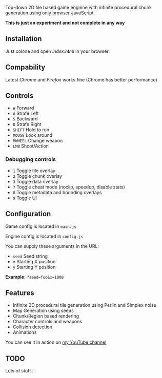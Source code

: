 Top-down 2D tile based game engnine with infinite procedural chunk generation using only browser JavaScript.

**This is just an experiment and not complete in any way**

## Installation
Just colone and open _index.html_ in your browser.

## Compability
Latest _Chrome_ and _Firefox_ works fine (Chrome has better performance)

## Controls
* `W` Forward
* `A` Strafe Left
* `S` Backward
* `D` Strafe Right
* `SHIFT` Hold to run
* `MOUSE` Look around
* `MWHEEL` Change weapon
* `LMB` Shoot/Action

### Debugging controls
* `1` Toggle tile overlay
* `2` Toggle chunk overlay
* `3` Toggle data overlay
* `7` Toggle cheat mode (noclip, speedup, disable stats)
* `8` Toggle metadata and bounding overlays
* `9` Toggle UI

## Configuration

Game config is located in `main.js`

Engine config is located in `config.js`

You can supply these arguments in the URL:
* `seed` Seed string
* `x` Starting X position
* `y` Starting Y position

**Example:** `?seed=foo&x=1000`

## Features
* Infinite 2D procedural tile generation using Perlin and Simplex noise
* Map Generation using seeds
* Chunk/Region based rendering
* Character controls and weapons
* Collision detection
* Animations

You can see it in action on <a href="http://www.youtube.com/watch?v=PRamnpPCHKI">my YouTube channel</a><br />

## TODO
Lots of stuff...
